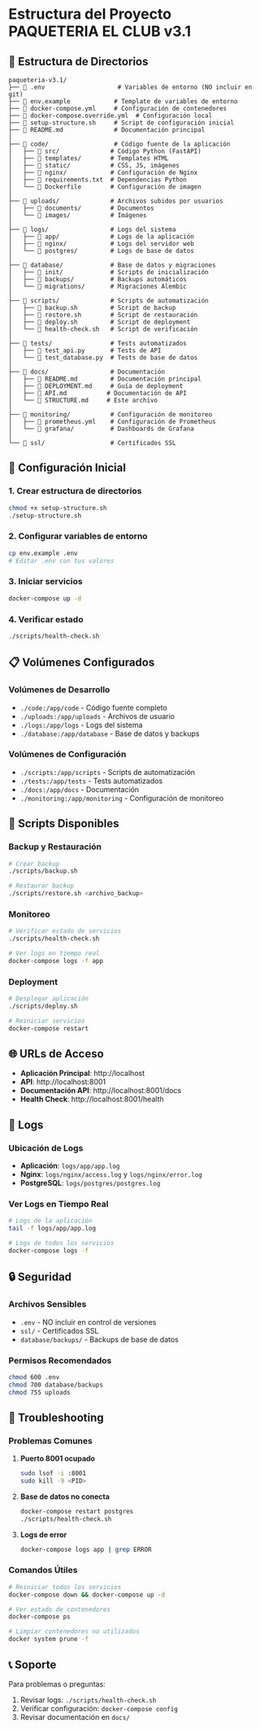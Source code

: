 # Estructura del Proyecto PAQUETERIA EL CLUB v3.1

## 📁 Estructura de Directorios

```
paqueteria-v3.1/
├── 📄 .env                    # Variables de entorno (NO incluir en git)
├── 📄 env.example            # Template de variables de entorno
├── 📄 docker-compose.yml     # Configuración de contenedores
├── 📄 docker-compose.override.yml  # Configuración local
├── 📄 setup-structure.sh     # Script de configuración inicial
├── 📄 README.md              # Documentación principal
│
├── 📁 code/                  # Código fuente de la aplicación
│   ├── 📁 src/              # Código Python (FastAPI)
│   ├── 📁 templates/        # Templates HTML
│   ├── 📁 static/           # CSS, JS, imágenes
│   ├── 📁 nginx/            # Configuración de Nginx
│   ├── 📄 requirements.txt  # Dependencias Python
│   └── 📄 Dockerfile        # Configuración de imagen
│
├── 📁 uploads/              # Archivos subidos por usuarios
│   ├── 📁 documents/        # Documentos
│   └── 📁 images/           # Imágenes
│
├── 📁 logs/                 # Logs del sistema
│   ├── 📁 app/              # Logs de la aplicación
│   ├── 📁 nginx/            # Logs del servidor web
│   └── 📁 postgres/         # Logs de base de datos
│
├── 📁 database/             # Base de datos y migraciones
│   ├── 📁 init/             # Scripts de inicialización
│   ├── 📁 backups/          # Backups automáticos
│   └── 📁 migrations/       # Migraciones Alembic
│
├── 📁 scripts/              # Scripts de automatización
│   ├── 📄 backup.sh         # Script de backup
│   ├── 📄 restore.sh        # Script de restauración
│   ├── 📄 deploy.sh         # Script de deployment
│   └── 📄 health-check.sh   # Script de verificación
│
├── 📁 tests/                # Tests automatizados
│   ├── 📄 test_api.py       # Tests de API
│   └── 📄 test_database.py  # Tests de base de datos
│
├── 📁 docs/                 # Documentación
│   ├── 📄 README.md         # Documentación principal
│   ├── 📄 DEPLOYMENT.md     # Guía de deployment
│   ├── 📄 API.md           # Documentación de API
│   └── 📄 STRUCTURE.md     # Este archivo
│
├── 📁 monitoring/           # Configuración de monitoreo
│   ├── 📄 prometheus.yml    # Configuración de Prometheus
│   └── 📁 grafana/          # Dashboards de Grafana
│
└── 📁 ssl/                  # Certificados SSL
```

## 🚀 Configuración Inicial

### 1. Crear estructura de directorios
```bash
chmod +x setup-structure.sh
./setup-structure.sh
```

### 2. Configurar variables de entorno
```bash
cp env.example .env
# Editar .env con tus valores
```

### 3. Iniciar servicios
```bash
docker-compose up -d
```

### 4. Verificar estado
```bash
./scripts/health-check.sh
```

## 📋 Volúmenes Configurados

### Volúmenes de Desarrollo
- `./code:/app/code` - Código fuente completo
- `./uploads:/app/uploads` - Archivos de usuario
- `./logs:/app/logs` - Logs del sistema
- `./database:/app/database` - Base de datos y backups

### Volúmenes de Configuración
- `./scripts:/app/scripts` - Scripts de automatización
- `./tests:/app/tests` - Tests automatizados
- `./docs:/app/docs` - Documentación
- `./monitoring:/app/monitoring` - Configuración de monitoreo

## 🔧 Scripts Disponibles

### Backup y Restauración
```bash
# Crear backup
./scripts/backup.sh

# Restaurar backup
./scripts/restore.sh <archivo_backup>
```

### Monitoreo
```bash
# Verificar estado de servicios
./scripts/health-check.sh

# Ver logs en tiempo real
docker-compose logs -f app
```

### Deployment
```bash
# Desplegar aplicación
./scripts/deploy.sh

# Reiniciar servicios
docker-compose restart
```

## 🌐 URLs de Acceso

- **Aplicación Principal**: http://localhost
- **API**: http://localhost:8001
- **Documentación API**: http://localhost:8001/docs
- **Health Check**: http://localhost:8001/health

## 📝 Logs

### Ubicación de Logs
- **Aplicación**: `logs/app/app.log`
- **Nginx**: `logs/nginx/access.log` y `logs/nginx/error.log`
- **PostgreSQL**: `logs/postgres/postgres.log`

### Ver Logs en Tiempo Real
```bash
# Logs de la aplicación
tail -f logs/app/app.log

# Logs de todos los servicios
docker-compose logs -f
```

## 🔒 Seguridad

### Archivos Sensibles
- `.env` - NO incluir en control de versiones
- `ssl/` - Certificados SSL
- `database/backups/` - Backups de base de datos

### Permisos Recomendados
```bash
chmod 600 .env
chmod 700 database/backups
chmod 755 uploads
```

## 🚨 Troubleshooting

### Problemas Comunes

1. **Puerto 8001 ocupado**
   ```bash
   sudo lsof -i :8001
   sudo kill -9 <PID>
   ```

2. **Base de datos no conecta**
   ```bash
   docker-compose restart postgres
   ./scripts/health-check.sh
   ```

3. **Logs de error**
   ```bash
   docker-compose logs app | grep ERROR
   ```

### Comandos Útiles
```bash
# Reiniciar todos los servicios
docker-compose down && docker-compose up -d

# Ver estado de contenedores
docker-compose ps

# Limpiar contenedores no utilizados
docker system prune -f
```

## 📞 Soporte

Para problemas o preguntas:
1. Revisar logs: `./scripts/health-check.sh`
2. Verificar configuración: `docker-compose config`
3. Revisar documentación en `docs/`
